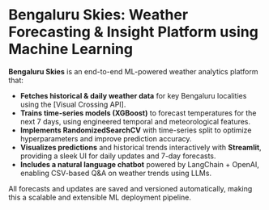 # Bengaluru Skies: Weather Forecasting & Insight Platform using Machine Learning

**Bengaluru Skies** is an end-to-end ML-powered weather analytics platform that:

- **Fetches historical & daily weather data** for key Bengaluru localities using the [Visual Crossing API].
- **Trains time-series models (XGBoost)** to forecast temperatures for the next 7 days, using engineered temporal and meteorological features.
- **Implements RandomizedSearchCV** with time-series split to optimize hyperparameters and improve prediction accuracy.
- **Visualizes predictions** and historical trends interactively with **Streamlit**, providing a sleek UI for daily updates and 7-day forecasts.
- **Includes a natural language chatbot** powered by LangChain + OpenAI, enabling CSV-based Q&A on weather trends using LLMs.

All forecasts and updates are saved and versioned automatically, making this a scalable and extensible ML deployment pipeline.
